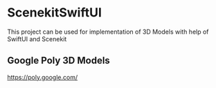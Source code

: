 # ScenekitSwiftUI
This project can be used for implementation of 3D Models with help of SwiftUI and Scenekit

## Google Poly 3D Models
https://poly.google.com/

